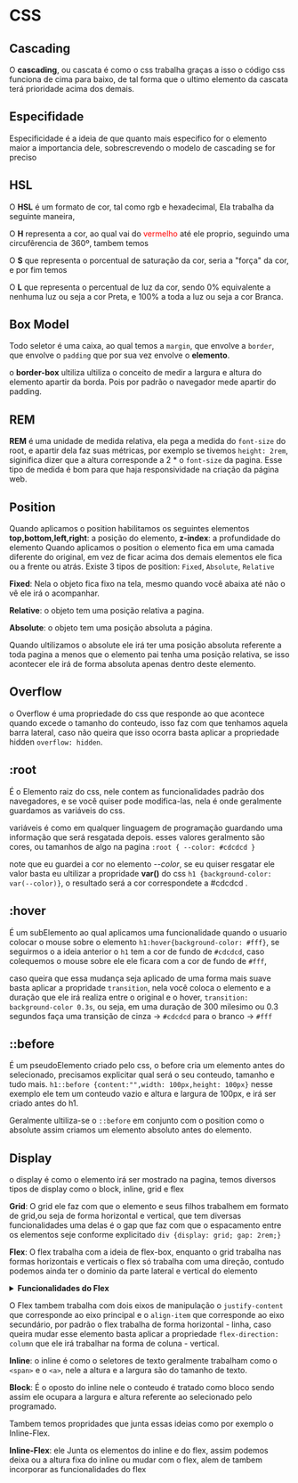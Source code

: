 # CSS

## Cascading

  O **cascading**, ou cascata é como o css trabalha
  graças a isso o código css funciona de cima para baixo, de tal forma que o ultimo elemento da cascata
  terá prioridade acima dos demais.

## Especifidade

  Especificidade é a ideia de que quanto mais especifico for o elemento maior a importancia dele, sobrescrevendo o modelo de cascading se for preciso

## HSL

  O **HSL** é um formato de cor, tal como rgb e hexadecimal, Ela trabalha da seguinte maneira,

  O **H** representa a cor, ao qual vai do <font color='red'>vermelho </font> até ele proprio, seguindo uma circufêrencia de 360º, tambem temos
  
  O **S** que representa o porcentual de saturação da cor, seria a "força" da cor, e por fim temos
  
  O **L** que representa o percentual de luz da cor, sendo 0% equivalente a nenhuma luz ou seja a cor Preta, e 100% a toda a luz ou seja a cor Branca.

## Box Model

  Todo seletor é uma caixa, ao qual temos a `margin`, que envolve a `border`, que envolve o `padding` que por sua vez envolve o **elemento**.
  
  o **border-box** ultiliza ultiliza o conceito de medir a largura e altura do elemento apartir da borda. Pois por padrão o navegador mede apartir do padding.

## REM

  **REM** é uma unidade de medida relativa, ela pega a medida do `font-size` do root, e apartir dela faz suas métricas, por exemplo se tivemos `height: 2rem`, siginifica dizer que a altura corresponde a 2 * o `font-size` da pagina. Esse tipo de medida é bom para que haja responsividade na criação da página web.

## Position

  Quando aplicamos o position habilitamos os seguintes elementos
  **top,bottom,left,right**: a posição do elemento,
  **z-index**: a profundidade do elemento
  Quando aplicamos o position o elemento fica em uma camada diferente do original, em vez de ficar acima dos demais elementos ele fica ou a frente ou atrás.
  Existe 3 tipos de position: `Fixed`, `Absolute`, `Relative`

  **Fixed**: Nela o objeto fica fixo na tela, mesmo quando você abaixa até não o vê ele irá o acompanhar.

  **Relative**: o objeto tem uma posição relativa a pagina.

  **Absolute**: o objeto tem uma posição absoluta a página.

  Quando ultilizamos o absolute ele irá ter uma posição absoluta referente a toda pagina a menos que o elemento pai tenha uma posição relativa, se isso acontecer ele irá de forma absoluta apenas dentro deste elemento.

## Overflow

  o Overflow é uma propriedade do css que responde ao que acontece quando excede o tamanho do conteudo, isso faz com que tenhamos aquela barra lateral, caso não queira que isso ocorra basta aplicar a propriedade hidden `overflow: hidden`.

## :root

  É o Elemento raiz do css, nele contem as funcionalidades padrão dos navegadores, e se você quiser pode modifica-las, nela é onde geralmente guardamos as variáveis do css.

  variáveis é como em qualquer linguagem de programação guardando uma informação que será resgatada depois.
  esses valores geralmento são cores, ou tamanhos de algo na pagina
  `:root { --color: #cdcdcd }`
  
  note que eu guardei a cor no elemento _--color_, se eu quiser resgatar ele valor basta eu ultilizar a propridade **var()** do css
  `h1 {background-color: var(--color)}`, o resultado será a cor correspondete a #cdcdcd .

## :hover

  É um subElemento ao qual aplicamos uma funcionalidade quando o usuario colocar o mouse sobre o elemento
  `h1:hover{background-color: #fff}`, se seguirmos o a ideia anterior o `h1` tem a cor de fundo de `#cdcdcd`, caso colequemos o mouse sobre ele ele ficara com a cor de fundo de `#fff`,
  
  caso queira que essa mudança seja aplicado de uma forma mais suave basta aplicar a propridade `transition`, nela você coloca o elemento e a duração que ele irá realiza entre o original e o hover, `transition: background-color 0.3s`, ou seja, em uma duração de 300 milesimo ou 0.3 segundos faça uma transição de cinza -> `#cdcdcd` para o branco -> `#fff`

## ::before

  É um pseudoElemento criado pelo css, o before cria um elemento antes do selecionado, precisamos explicitar qual será o seu conteudo, tamanho e tudo mais.
  `h1::before {content:"",width: 100px,height: 100px}`
  nesse exemplo ele tem um conteudo vazio e altura e largura de 100px, e irá ser criado antes do h1.
  
  Geralmente ultiliza-se o `::before` em conjunto com o position como o absolute assim criamos um elemento absoluto antes do elemento.

## Display

  o display é como o elemento irá ser mostrado na pagina,
  temos diversos tipos de display como o block, inline, grid e flex
  
  **Grid**: O grid ele faz com que o elemento e seus filhos trabalhem em formato de grid,ou seja de forma horizontal e vertical, que tem diversas funcionalidades uma delas é o gap que faz com que o espacamento entre os elementos seje conforme explicitado
  `div {display: grid; gap: 2rem;}`

  **Flex**: O flex trabalha com a ideia de flex-box, enquanto o grid trabalha nas formas horizontais e verticais o flex só trabalha com uma direção, contudo podemos ainda ter o dominio da parte lateral e vertical do elemento
  
  <details> <summary><b>Funcionalidades do Flex</b></summary>
      
      Flex-Start
        coloca o conteúdo no começo da pagina
       
      Flex-End
        coloca o conteúdo ao Final da pagina
      
      Center
        Centraliza o conteúdo ao meio
      
      Space-Between
        Faz com que os elementos fiquem um extremidade do outro
    
  </details>

  O Flex tambem trabalha com dois eixos de manipulação o `justify-content` que corresponde ao eixo principal e o `align-item` que corresponde ao eixo secundário, por padrão o flex trabalha de forma horizontal - linha, caso queira mudar esse elemento basta aplicar a propriedade `flex-direction: column` que ele irá trabalhar na forma de coluna - vertical.

  **Inline**: o inline é como o seletores de texto geralmente trabalham como o `<span>` e o `<a>`, nele a altura e a largura são do tamanho de texto.

  **Block**: É o oposto do inline nele o conteudo é tratado como bloco sendo assim ele ocupara a largura e altura referente ao selecionado pelo programado.

  Tambem temos propridades que junta essas ideias como por exemplo o Inline-Flex.

  **Inline-Flex**: ele Junta os elementos do inline e do flex, assim podemos deixa ou a altura fixa do inline ou mudar com o flex, alem de tambem incorporar as funcionalidades do flex 